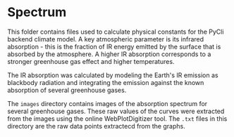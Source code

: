 # Spectrum

This folder contains files used to calculate physical constants for the
PyCli backend climate model. A key atmospheric parameter is its infrared
absorption - this is the fraction of IR energy emitted by the surface that is
absorbed by the atmosphere. A higher IR absorption corresponds to a stronger
greenhouse gas effect and higher temperatures.

The IR absorption was calculated by modeling the Earth's IR emission as 
blackbody radiation and integrating the emission against the known absorption
of several greenhouse gases.

The `images` directory contains images of the absorption spectrum for several
greenhouse gases. These raw values of the curves were extracted from the
images using the online WebPlotDigitizer tool. The `.txt` files in this
directory are the raw data points extractecd from the graphs.
